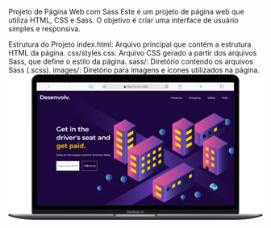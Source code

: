 Projeto de Página Web com Sass
Este é um projeto de página web que utiliza HTML, CSS e Sass. O objetivo é criar uma interface de usuário simples e responsiva.

Estrutura do Projeto
index.html: Arquivo principal que contém a estrutura HTML da página.
css/styles.css: Arquivo CSS gerado a partir dos arquivos Sass, que define o estilo da página.
sass/: Diretório contendo os arquivos Sass (.scss).
images/: Diretório para imagens e ícones utilizados na página.
<img src="images/background.png" alt='Img projeto.'/>
